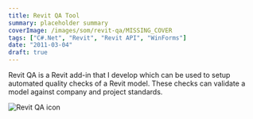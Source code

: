 ```yaml
---
title: Revit QA Tool
summary: placeholder summary
coverImage: /images/som/revit-qa/MISSING_COVER
tags: ["C#.Net", "Revit", "Revit API", "WinForms"]
date: "2011-03-04"
draft: true
---
```


Revit QA is a Revit add-in that I develop which can be used to setup automated quality checks of a Revit model. These checks can validate a model against company and project standards.

![Revit QA icon](http://www.ericanastas.com/wp-content/uploads/2012/05/Revit-QA-icon.jpg)
